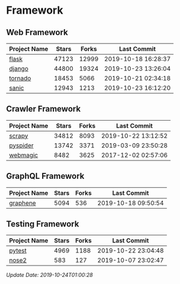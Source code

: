 # Framework

## Web Framework

| Project Name | Stars | Forks | Last Commit |
| ------------ | ----- | ----- | ----------- |
| [flask](https://github.com/pallets/flask) | 47123 | 12999 | 2019-10-18 16:28:37 |
| [django](https://github.com/django/django) | 44800 | 19324 | 2019-10-23 13:26:04 |
| [tornado](https://github.com/tornadoweb/tornado) | 18453 | 5066 | 2019-10-21 02:34:18 |
| [sanic](https://github.com/huge-success/sanic) | 12943 | 1213 | 2019-10-23 16:12:20 |

## Crawler Framework

| Project Name | Stars | Forks | Last Commit |
| ------------ | ----- | ----- | ----------- |
| [scrapy](https://github.com/scrapy/scrapy) | 34812 | 8093 | 2019-10-22 13:12:52 |
| [pyspider](https://github.com/binux/pyspider) | 13742 | 3371 | 2019-03-09 23:50:28 |
| [webmagic](https://github.com/code4craft/webmagic) | 8482 | 3625 | 2017-12-02 02:57:06 |

## GraphQL Framework

| Project Name | Stars | Forks | Last Commit |
| ------------ | ----- | ----- | ----------- |
| [graphene](https://github.com/graphql-python/graphene) | 5094 | 536 | 2019-10-18 09:50:54 |

## Testing Framework

| Project Name | Stars | Forks | Last Commit |
| ------------ | ----- | ----- | ----------- |
| [pytest](https://github.com/pytest-dev/pytest) | 4969 | 1188 | 2019-10-22 23:04:48 |
| [nose2](https://github.com/nose-devs/nose2) | 583 | 127 | 2019-10-07 23:02:47 |

*Update Date: 2019-10-24T01:00:28*